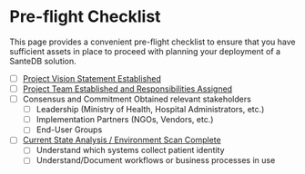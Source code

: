 # Pre-flight Checklist

This page provides a convenient pre-flight checklist to ensure that you have sufficient assets in place to proceed with planning your deployment of a SanteDB solution.&#x20;

* [ ] [Project Vision Statement Established](installation/installation-1/information-gathering-and-analysis.md#establish-a-vision)
* [ ] [Project Team Established and Responsibilities Assigned](installation/installation-1/information-gathering-and-analysis.md#establish-a-team)
* [ ] Consensus and Commitment Obtained relevant stakeholders
  * [ ] Leadership (Ministry of Health, Hospital Administrators, etc.)
  * [ ] Implementation Partners (NGOs, Vendors, etc.)
  * [ ] End-User Groups
* [ ] [Current State Analysis / Environment Scan Complete](installation/installation-1/information-gathering-and-analysis.md#perform-environmental-scan)
  * [ ] Understand which systems collect patient identity
  * [ ] Understand/Document workflows or business processes in use&#x20;
